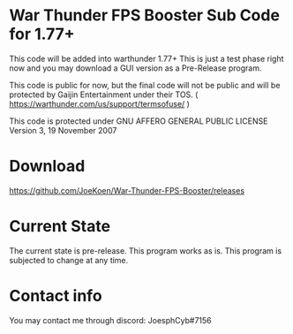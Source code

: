 # War Thunder FPS Booster Sub Code for 1.77+

This code will be added into warthunder 1.77+
This is just a test phase right now and you may
download a GUI version as a Pre-Release program.

This code is public for now, but the final code will
not be public and will be protected by Gaijin Entertainment
under their TOS. ( https://warthunder.com/us/support/termsofuse/ )

This code is protected under
GNU AFFERO GENERAL PUBLIC LICENSE Version 3, 19 November 2007

# Download
<a href="https://github.com/JoeKoen/War-Thunder-FPS-Booster/releases">https://github.com/JoeKoen/War-Thunder-FPS-Booster/releases</a>

# Current State
The current state is pre-release.
This program works as is.
This program is subjected to change at any time.

# Contact info
You may contact me through discord: JoesphCyb#7156
